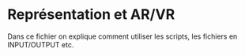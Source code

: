 # Représentation et AR/VR
Dans ce fichier on explique comment utiliser les scripts, les fichiers en INPUT/OUTPUT etc.
